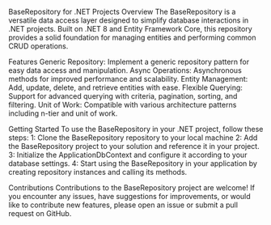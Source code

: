 BaseRepository for .NET Projects 
Overview
The BaseRepository is a versatile data access layer designed to simplify database interactions in .NET projects. Built on .NET 8 and Entity Framework Core, this repository provides a solid foundation for managing entities and performing common CRUD operations.

Features
Generic Repository: Implement a generic repository pattern for easy data access and manipulation.
Async Operations: Asynchronous methods for improved performance and scalability.
Entity Management: Add, update, delete, and retrieve entities with ease.
Flexible Querying: Support for advanced querying with criteria, pagination, sorting, and filtering.
Unit of Work: Compatible with various architecture patterns including n-tier and unit of work.

Getting Started
To use the BaseRepository in your .NET project, follow these steps:
1: Clone the BaseRepository repository to your local machine
2: Add the BaseRepository project to your solution and reference it in your project.
3: Initialize the ApplicationDbContext and configure it according to your database settings.
4: Start using the BaseRepository in your application by creating repository instances and calling its methods.


Contributions
Contributions to the BaseRepository project are welcome! If you encounter any issues, have suggestions for improvements, or would like to contribute new features, please open an issue or submit a pull request on GitHub.
